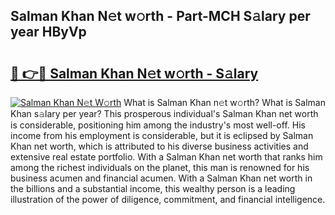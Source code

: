 ## Salman Khan N𝚎t w𝚘rth - Part-MCH S𝚊lary per year HByVp

# <h2><a href="http://gc2z9gv.nevu.top/?p=Salman+Khan">🔗 👉🔴 Salman Khan N𝚎t w𝚘rth - S𝚊lary</a></h2>

[![Salman Khan N𝚎t W𝚘rth](https://i.imgur.com/Oavwk0R.jpeg)](http://gc2z9gv.nevu.top/?p=Salman+Khan)
What is Salman Khan n𝚎t w𝚘rth? What is Salman Khan s𝚊lary per year?
This prosperous individual's Salman Khan net worth is considerable, positioning him among the industry's most well-off. His income from his employment is considerable, but it is eclipsed by Salman Khan net worth, which is attributed to his diverse business activities and extensive real estate portfolio. With a Salman Khan net worth that ranks him among the richest individuals on the planet, this man is renowned for his business acumen and financial acumen. With a Salman Khan net worth in the billions and a substantial income, this wealthy person is a leading illustration of the power of diligence, commitment, and financial intelligence.
